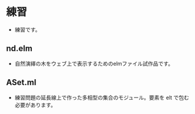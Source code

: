 # 練習
- 練習です。

## nd.elm
- 自然演繹の木をウェブ上で表示するためのelmファイル試作品です。

## ASet.ml
- 練習問題の延長線上で作った多相型の集合のモジュール。要素を elt で包む必要があります。
